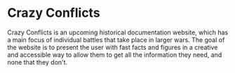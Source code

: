 # Crazy Conflicts
Crazy Conflicts is an upcoming historical documentation website, which has a main focus of individual battles that take place in larger wars. The goal of the website is to present the user with fast facts and figures in a creative and accessible way to allow them to get all the information they need, and none that they don't. 
## 
